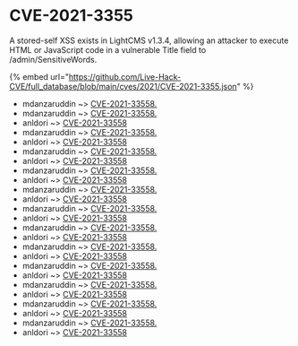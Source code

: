 # CVE-2021-3355

A stored-self XSS exists in LightCMS v1.3.4, allowing an attacker to execute HTML or JavaScript code in a vulnerable Title field to /admin/SensitiveWords.

{% embed url="https://github.com/Live-Hack-CVE/full_database/blob/main/cves/2021/CVE-2021-3355.json" %}


* mdanzaruddin ~> [CVE-2021-33558.](https://www.alice-snow.ru/2021/database/cve-2021-3355/cve-2021-33558.-mdanzaruddin)
* mdanzaruddin ~> [CVE-2021-33558.](https://www.alice-snow.ru/2021/database/cve-2021-3355/cve-2021-33558.-mdanzaruddin)
* anldori ~> [CVE-2021-33558](https://www.alice-snow.ru/2021/database/cve-2021-3355/cve-2021-33558-anldori)
* mdanzaruddin ~> [CVE-2021-33558.](https://www.alice-snow.ru/2021/database/cve-2021-3355/cve-2021-33558.-mdanzaruddin)
* anldori ~> [CVE-2021-33558](https://www.alice-snow.ru/2021/database/cve-2021-3355/cve-2021-33558-anldori)
* mdanzaruddin ~> [CVE-2021-33558.](https://www.alice-snow.ru/2021/database/cve-2021-3355/cve-2021-33558.-mdanzaruddin)
* anldori ~> [CVE-2021-33558](https://www.alice-snow.ru/2021/database/cve-2021-3355/cve-2021-33558-anldori)
* mdanzaruddin ~> [CVE-2021-33558.](https://www.alice-snow.ru/2021/database/cve-2021-3355/cve-2021-33558.-mdanzaruddin)
* anldori ~> [CVE-2021-33558](https://www.alice-snow.ru/2021/database/cve-2021-3355/cve-2021-33558-anldori)
* mdanzaruddin ~> [CVE-2021-33558.](https://www.alice-snow.ru/2021/database/cve-2021-3355/cve-2021-33558.-mdanzaruddin)
* anldori ~> [CVE-2021-33558](https://www.alice-snow.ru/2021/database/cve-2021-3355/cve-2021-33558-anldori)
* mdanzaruddin ~> [CVE-2021-33558.](https://www.alice-snow.ru/2021/database/cve-2021-3355/cve-2021-33558.-mdanzaruddin)
* anldori ~> [CVE-2021-33558](https://www.alice-snow.ru/2021/database/cve-2021-3355/cve-2021-33558-anldori)
* mdanzaruddin ~> [CVE-2021-33558.](https://www.alice-snow.ru/2021/database/cve-2021-3355/cve-2021-33558.-mdanzaruddin)
* anldori ~> [CVE-2021-33558](https://www.alice-snow.ru/2021/database/cve-2021-3355/cve-2021-33558-anldori)
* mdanzaruddin ~> [CVE-2021-33558.](https://www.alice-snow.ru/2021/database/cve-2021-3355/cve-2021-33558.-mdanzaruddin)
* anldori ~> [CVE-2021-33558](https://www.alice-snow.ru/2021/database/cve-2021-3355/cve-2021-33558-anldori)
* mdanzaruddin ~> [CVE-2021-33558.](https://www.alice-snow.ru/2021/database/cve-2021-3355/cve-2021-33558.-mdanzaruddin)
* anldori ~> [CVE-2021-33558](https://www.alice-snow.ru/2021/database/cve-2021-3355/cve-2021-33558-anldori)
* mdanzaruddin ~> [CVE-2021-33558.](https://www.alice-snow.ru/2021/database/cve-2021-3355/cve-2021-33558.-mdanzaruddin)
* anldori ~> [CVE-2021-33558](https://www.alice-snow.ru/2021/database/cve-2021-3355/cve-2021-33558-anldori)
* mdanzaruddin ~> [CVE-2021-33558.](https://www.alice-snow.ru/2021/database/cve-2021-3355/cve-2021-33558.-mdanzaruddin)
* anldori ~> [CVE-2021-33558](https://www.alice-snow.ru/2021/database/cve-2021-3355/cve-2021-33558-anldori)
* mdanzaruddin ~> [CVE-2021-33558.](https://www.alice-snow.ru/2021/database/cve-2021-3355/cve-2021-33558.-mdanzaruddin)
* anldori ~> [CVE-2021-33558](https://www.alice-snow.ru/2021/database/cve-2021-3355/cve-2021-33558-anldori)